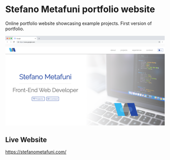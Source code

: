 # Stefano Metafuni portfolio website

Online portfolio website showcasing example projects. First version of portfolio.

![](/img/desktop-design.png)


## Live Website

https://stefanometafuni.com/